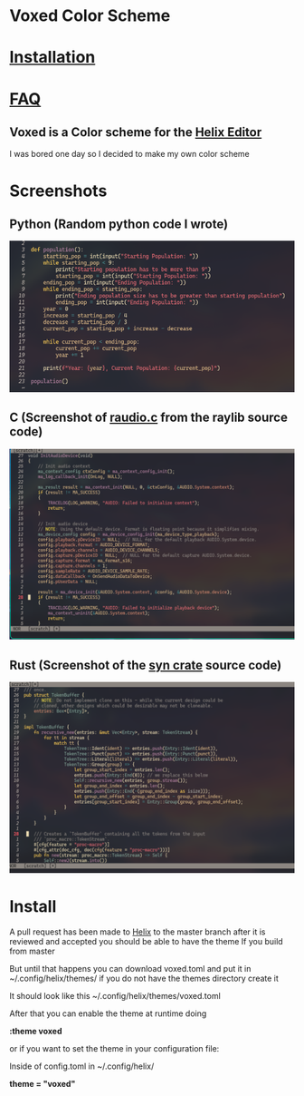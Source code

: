 # Voxed Color Scheme


# [Installation](#install)
# [FAQ](#faq)

## Voxed is a Color scheme for the [Helix Editor](https://helix-editor.com/)

I was bored one day so I decided to make my own color scheme

# Screenshots

## Python (Random python code I wrote)
![Alt text](./python-screenshot.png?raw=true "Python Code")

## C (Screenshot of [raudio.c](https://github.com/raysan5/raylib/blob/master/src/raudio.c) from the raylib source code)
![Alt text](./c-screenshot.png?raw=true "C Code")

## Rust (Screenshot of the [syn crate](https://github.com/dtolnay/syn/blob/master/src/buffer.rs) source code) 
![Alt text](./rust-screenshot.png?raw=true "Rust Code")

# Install
A pull request has been made to [Helix](https://github.com/helix-editor/helix/pull/9164)
to the master branch after it is reviewed and accepted you should be able to have the theme If
you build from master

But until that happens you can download voxed.toml and put it in ~/.config/helix/themes/
if you do not have the themes directory create it

It should look like this 
~/.config/helix/themes/voxed.toml

After that you can enable the theme at runtime doing

**:theme voxed**

or if you want to set the theme in your configuration file:

Inside of config.toml in ~/.config/helix/

**theme = "voxed"**
